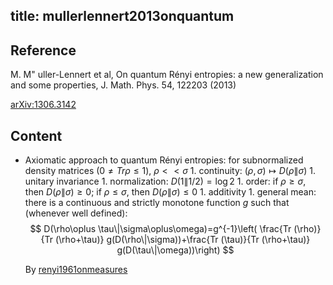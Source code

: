 title: mullerlennert2013onquantum
---
## Reference

M. M\" uller-Lennert et al, On quantum Rényi entropies: a new generalization and some properties, J. Math. Phys. 54, 122203 (2013)


[arXiv:1306.3142](https://arxiv.org/abs/1306.3142)


## Content

* Axiomatic approach to quantum Rényi entropies: for subnormalized density matrices ($0\ne Tr \rho \le 1$), $\rho<<\sigma$
      1. continuity: $(\rho,\sigma)\mapsto D(\rho\|\sigma)$
      1. unitary invariance
      1. normalization: $D(1\|1/2)= \log 2$
      1. order: if $\rho\ge \sigma$, then $D(\rho\|\sigma)\ge 0$; if $\rho\le\sigma$, then $D(\rho\|\sigma)\le 0$
      1. additivity
      1. general mean: there is a continuous and strictly monotone function $g$ such that (whenever well defined):
       $$
        D(\rho\oplus \tau\|\sigma\oplus\omega)=g^{-1}\left( \frac{Tr (\rho)}{Tr (\rho+\tau)} g(D(\rho\|\sigma))+\frac{Tr (\tau)}{Tr (\rho+\tau)} g(D(\tau\|\omega))\right)
       $$ 

 
    By [renyi1961onmeasures](renyi1961onmeasures)
    